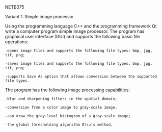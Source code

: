 NETB375

Variant 1: Simple image processor

Using the programming language C++ and the programming framework Qt write a computer program simple image processor. The program has graphical user interface (GUI) and supports the following basic file operations:

    -opens image files and supports the following file types: bmp, jpg, tif, png;

    -saves image files and supports the following file types: bmp, jpg, tif, png;

    -supports Save As option that allows conversion between the supported file types.

The program has the following image processing capabilities:

    -blur and sharpening filters in the spatial domain;

    -conversion from a color image to gray-scale image;

    -can draw the gray-level histogram of a gray-scale image;

    -the global thresholding algorithm Otsu's method.

